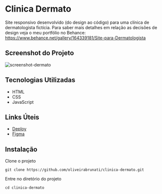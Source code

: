 # Clinica Dermato

Site responsivo desenvolvido (do design ao código) para uma clínica de dermatologista fictícia. Para saber mais detalhes em relação as decisões de design veja o meu portfólio no  Behance: https://www.behance.net/gallery/164339181/Site-para-Dermatologista

## Screenshot do Projeto
 
![screenshot-dermato](https://user-images.githubusercontent.com/98422749/221007760-3401d056-7613-488c-9c1e-91490775987d.PNG)

## Tecnologias Utilizadas

- HTML
- CSS
- JavaScript

## Links Úteis
- [Deploy](https://dermato.netlify.app/)
- [Figma](https://www.figma.com/file/7XgNAeqaVzm8m6e51bWXMm/Dermato?node-id=2%3A160&t=QdBn4cvqTnC1xxb7-1)

## Instalação
Clone o projeto
```    
git clone https://github.com/oliveirabrunati/clinica-dermato.git
```

Entre no diretório do projeto
```
cd clinica-dermato
```
